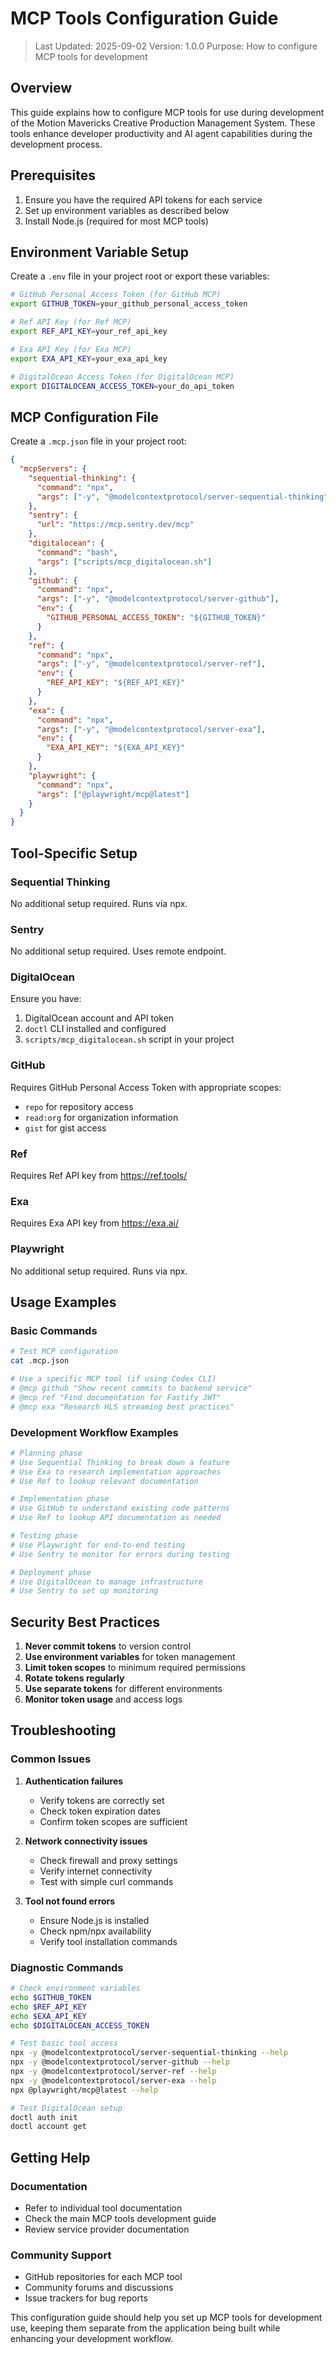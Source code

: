 # MCP Tools Configuration Guide

> Last Updated: 2025-09-02
> Version: 1.0.0
> Purpose: How to configure MCP tools for development

## Overview

This guide explains how to configure MCP tools for use during development of the Motion Mavericks Creative Production Management System. These tools enhance developer productivity and AI agent capabilities during the development process.

## Prerequisites

1. Ensure you have the required API tokens for each service
2. Set up environment variables as described below
3. Install Node.js (required for most MCP tools)

## Environment Variable Setup

Create a `.env` file in your project root or export these variables:

```bash
# GitHub Personal Access Token (for GitHub MCP)
export GITHUB_TOKEN=your_github_personal_access_token

# Ref API Key (for Ref MCP)
export REF_API_KEY=your_ref_api_key

# Exa API Key (for Exa MCP)
export EXA_API_KEY=your_exa_api_key

# DigitalOcean Access Token (for DigitalOcean MCP)
export DIGITALOCEAN_ACCESS_TOKEN=your_do_api_token
```

## MCP Configuration File

Create a `.mcp.json` file in your project root:

```json
{
  "mcpServers": {
    "sequential-thinking": {
      "command": "npx",
      "args": ["-y", "@modelcontextprotocol/server-sequential-thinking"]
    },
    "sentry": {
      "url": "https://mcp.sentry.dev/mcp"
    },
    "digitalocean": {
      "command": "bash",
      "args": ["scripts/mcp_digitalocean.sh"]
    },
    "github": {
      "command": "npx",
      "args": ["-y", "@modelcontextprotocol/server-github"],
      "env": {
        "GITHUB_PERSONAL_ACCESS_TOKEN": "${GITHUB_TOKEN}"
      }
    },
    "ref": {
      "command": "npx",
      "args": ["-y", "@modelcontextprotocol/server-ref"],
      "env": {
        "REF_API_KEY": "${REF_API_KEY}"
      }
    },
    "exa": {
      "command": "npx",
      "args": ["-y", "@modelcontextprotocol/server-exa"],
      "env": {
        "EXA_API_KEY": "${EXA_API_KEY}"
      }
    },
    "playwright": {
      "command": "npx",
      "args": ["@playwright/mcp@latest"]
    }
  }
}
```

## Tool-Specific Setup

### Sequential Thinking
No additional setup required. Runs via npx.

### Sentry
No additional setup required. Uses remote endpoint.

### DigitalOcean
Ensure you have:
1. DigitalOcean account and API token
2. `doctl` CLI installed and configured
3. `scripts/mcp_digitalocean.sh` script in your project

### GitHub
Requires GitHub Personal Access Token with appropriate scopes:
- `repo` for repository access
- `read:org` for organization information
- `gist` for gist access

### Ref
Requires Ref API key from https://ref.tools/

### Exa
Requires Exa API key from https://exa.ai/

### Playwright
No additional setup required. Runs via npx.

## Usage Examples

### Basic Commands
```bash
# Test MCP configuration
cat .mcp.json

# Use a specific MCP tool (if using Codex CLI)
# @mcp github "Show recent commits to backend service"
# @mcp ref "Find documentation for Fastify JWT"
# @mcp exa "Research HLS streaming best practices"
```

### Development Workflow Examples
```bash
# Planning phase
# Use Sequential Thinking to break down a feature
# Use Exa to research implementation approaches
# Use Ref to lookup relevant documentation

# Implementation phase
# Use GitHub to understand existing code patterns
# Use Ref to lookup API documentation as needed

# Testing phase
# Use Playwright for end-to-end testing
# Use Sentry to monitor for errors during testing

# Deployment phase
# Use DigitalOcean to manage infrastructure
# Use Sentry to set up monitoring
```

## Security Best Practices

1. **Never commit tokens** to version control
2. **Use environment variables** for token management
3. **Limit token scopes** to minimum required permissions
4. **Rotate tokens regularly**
5. **Use separate tokens** for different environments
6. **Monitor token usage** and access logs

## Troubleshooting

### Common Issues

1. **Authentication failures**
   - Verify tokens are correctly set
   - Check token expiration dates
   - Confirm token scopes are sufficient

2. **Network connectivity issues**
   - Check firewall and proxy settings
   - Verify internet connectivity
   - Test with simple curl commands

3. **Tool not found errors**
   - Ensure Node.js is installed
   - Check npm/npx availability
   - Verify tool installation commands

### Diagnostic Commands

```bash
# Check environment variables
echo $GITHUB_TOKEN
echo $REF_API_KEY
echo $EXA_API_KEY
echo $DIGITALOCEAN_ACCESS_TOKEN

# Test basic tool access
npx -y @modelcontextprotocol/server-sequential-thinking --help
npx -y @modelcontextprotocol/server-github --help
npx -y @modelcontextprotocol/server-ref --help
npx -y @modelcontextprotocol/server-exa --help
npx @playwright/mcp@latest --help

# Test DigitalOcean setup
doctl auth init
doctl account get
```

## Getting Help

### Documentation
- Refer to individual tool documentation
- Check the main MCP tools development guide
- Review service provider documentation

### Community Support
- GitHub repositories for each MCP tool
- Community forums and discussions
- Issue trackers for bug reports

This configuration guide should help you set up MCP tools for development use, keeping them separate from the application being built while enhancing your development workflow.